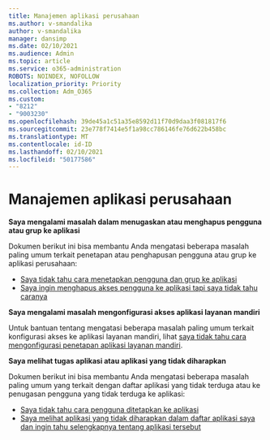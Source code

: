 ```yaml
---
title: Manajemen aplikasi perusahaan
ms.author: v-smandalika
author: v-smandalika
manager: dansimp
ms.date: 02/10/2021
ms.audience: Admin
ms.topic: article
ms.service: o365-administration
ROBOTS: NOINDEX, NOFOLLOW
localization_priority: Priority
ms.collection: Adm_O365
ms.custom:
- "8212"
- "9003230"
ms.openlocfilehash: 39de45a1c51a35e8592d11f70d9daa3f081817f6
ms.sourcegitcommit: 23e778f7414e5f1a98cc786146fe76d622b458bc
ms.translationtype: MT
ms.contentlocale: id-ID
ms.lasthandoff: 02/10/2021
ms.locfileid: "50177586"
---
```

# <a name="management-of-enterprise-apps"></a>Manajemen aplikasi perusahaan

**Saya mengalami masalah dalam menugaskan atau menghapus pengguna atau grup ke aplikasi**

Dokumen berikut ini bisa membantu Anda mengatasi beberapa masalah paling umum terkait penetapan atau penghapusan pengguna atau grup ke aplikasi perusahaan:

- [Saya tidak tahu cara menetapkan pengguna dan grup ke aplikasi](https://docs.microsoft.com/azure/active-directory/manage-apps/assign-user-or-group-access-portal)
- [Saya ingin menghapus akses pengguna ke aplikasi tapi saya tidak tahu caranya](https://docs.microsoft.com/azure/active-directory/manage-apps/methods-for-removing-user-access)

**Saya mengalami masalah mengonfigurasi akses aplikasi layanan mandiri**

Untuk bantuan tentang mengatasi beberapa masalah paling umum terkait konfigurasi akses ke aplikasi layanan mandiri, lihat [saya tidak tahu cara mengonfigurasi penetapan aplikasi layanan mandiri](https://docs.microsoft.com/azure/active-directory/manage-apps/manage-self-service-access).

**Saya melihat tugas aplikasi atau aplikasi yang tidak diharapkan**

Dokumen berikut ini bisa membantu Anda mengatasi beberapa masalah paling umum yang terkait dengan daftar aplikasi yang tidak terduga atau ke penugasan pengguna yang tidak terduga ke aplikasi:

- [Saya tidak tahu cara pengguna ditetapkan ke aplikasi](https://docs.microsoft.com/azure/active-directory/manage-apps/ways-users-get-assigned-to-applications)
- [Saya melihat aplikasi yang tidak diharapkan dalam daftar aplikasi saya dan ingin tahu selengkapnya tentang aplikasi tersebut](https://docs.microsoft.com/azure/active-directory/manage-apps/application-types)












